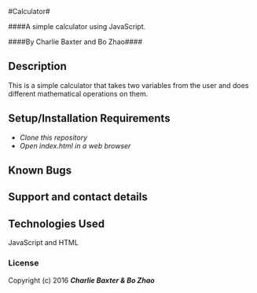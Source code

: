 #Calculator#

####A simple calculator using JavaScript.

####By Charlie Baxter and Bo Zhao####

## Description

This is a simple calculator that takes two variables from the user and does different mathematical operations on them.

## Setup/Installation Requirements

* _Clone this repository_
* _Open index.html in a web browser_


## Known Bugs

## Support and contact details

## Technologies Used

JavaScript and HTML

### License

Copyright (c) 2016 **_Charlie Baxter & Bo Zhao_**
